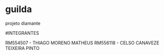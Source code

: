 # guilda
projeto diamante

#INTEGRANTES

RM554507 - THIAGO MORENO MATHEUS
RM556118 - CELSO CANAVEZE TEIXEIRA PINTO
